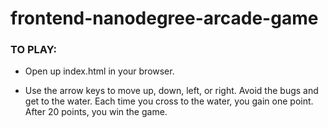 frontend-nanodegree-arcade-game
===============================

### TO PLAY:
* Open up index.html in your browser.

* Use the arrow keys to move up, down, left, or right. Avoid the bugs and get to the water.
Each time you cross to the water, you gain one point. After 20 points, you win the game.